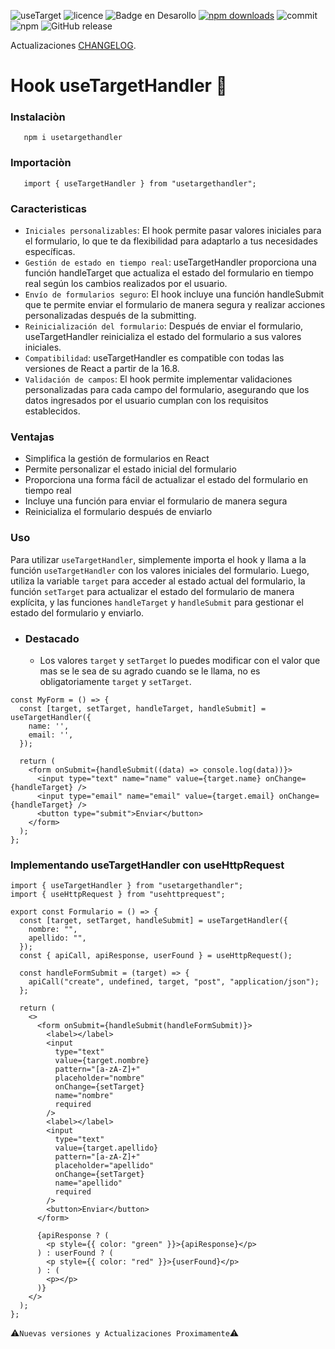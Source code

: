 ![useTarget](https://github.com/user-attachments/assets/fcdef414-d99f-49ae-8370-3b288d8b6fad)
![licence](https://img.shields.io/github/license/GianfrancoD/useTargetHandler)
![Badge en Desarollo](https://img.shields.io/badge/Status-En%20Desarrollo-green)
[![npm downloads](https://img.shields.io/npm/dt/usetargethandler.svg)](https://www.npmjs.com/package/usetargethandler)
![commit](https://img.shields.io/github/commits-since/GianfrancoD/useTargetHandler/1.0.8)
![npm](https://img.shields.io/npm/v/usetargethandler)
![GitHub release](https://img.shields.io/github/release/GianfrancoD/usetargethandler)

Actualizaciones [CHANGELOG](./CHANGELOG.md).



# Hook useTargetHandler 📝

### Instalaciòn
```
   npm i usetargethandler
```

### Importaciòn
```
   import { useTargetHandler } from "usetargethandler";
```

### Caracteristicas

- `Iniciales personalizables`: El hook permite pasar valores iniciales para el formulario, lo que te da flexibilidad para adaptarlo a tus necesidades específicas.
- `Gestión de estado en tiempo real`: useTargetHandler proporciona una función handleTarget que actualiza el estado del formulario en tiempo real según los cambios realizados por el usuario.
- `Envío de formularios seguro`: El hook incluye una función handleSubmit que te permite enviar el formulario de manera segura y realizar acciones personalizadas después de la submitting.
- `Reinicialización del formulario`: Después de enviar el formulario, useTargetHandler reinicializa el estado del formulario a sus valores iniciales.
- `Compatibilidad`: useTargetHandler es compatible con todas las versiones de React a partir de la 16.8.
- `Validación de campos`: El hook permite implementar validaciones personalizadas para cada campo del formulario, asegurando que los datos ingresados por el usuario cumplan con los requisitos establecidos.

### Ventajas

- Simplifica la gestión de formularios en React
- Permite personalizar el estado inicial del formulario
- Proporciona una forma fácil de actualizar el estado del formulario en tiempo real
- Incluye una función para enviar el formulario de manera segura
- Reinicializa el formulario después de enviarlo

### Uso

Para utilizar `useTargetHandler`, simplemente importa el hook y llama a la función `useTargetHandler` con los valores iniciales del formulario. Luego, utiliza la variable `target` para acceder al estado actual del formulario, la función `setTarget` para actualizar el estado del formulario de manera explícita, y las funciones `handleTarget` y `handleSubmit` para gestionar el estado del formulario y enviarlo.

- ### Destacado
  - Los valores `target` y `setTarget` lo puedes modificar con el valor que mas se le sea de su agrado cuando se le llama, no es obligatoriamente `target` y `setTarget`.
    

```
const MyForm = () => {
  const [target, setTarget, handleTarget, handleSubmit] = useTargetHandler({
    name: '',
    email: '',
  });

  return (
    <form onSubmit={handleSubmit((data) => console.log(data))}>
      <input type="text" name="name" value={target.name} onChange={handleTarget} />
      <input type="email" name="email" value={target.email} onChange={handleTarget} />
      <button type="submit">Enviar</button>
    </form>
  );
};
```

### Implementando useTargetHandler con useHttpRequest

```
import { useTargetHandler } from "usetargethandler";
import { useHttpRequest } from "usehttprequest";

export const Formulario = () => {
  const [target, setTarget, handleSubmit] = useTargetHandler({
    nombre: "",
    apellido: "",
  });
  const { apiCall, apiResponse, userFound } = useHttpRequest();

  const handleFormSubmit = (target) => {
    apiCall("create", undefined, target, "post", "application/json");
  };

  return (
    <>
      <form onSubmit={handleSubmit(handleFormSubmit)}>
        <label></label>
        <input
          type="text"
          value={target.nombre}
          pattern="[a-zA-Z]+"
          placeholder="nombre"
          onChange={setTarget}
          name="nombre"
          required
        />
        <label></label>
        <input
          type="text"
          value={target.apellido}
          pattern="[a-zA-Z]+"
          placeholder="apellido"
          onChange={setTarget}
          name="apellido"
          required
        />
        <button>Enviar</button>
      </form>

      {apiResponse ? (
        <p style={{ color: "green" }}>{apiResponse}</p>
      ) : userFound ? (
        <p style={{ color: "red" }}>{userFound}</p>
      ) : (
        <p></p>
      )}
    </>
  );
};
```

⚠️`Nuevas versiones y Actualizaciones Proximamente`⚠️
